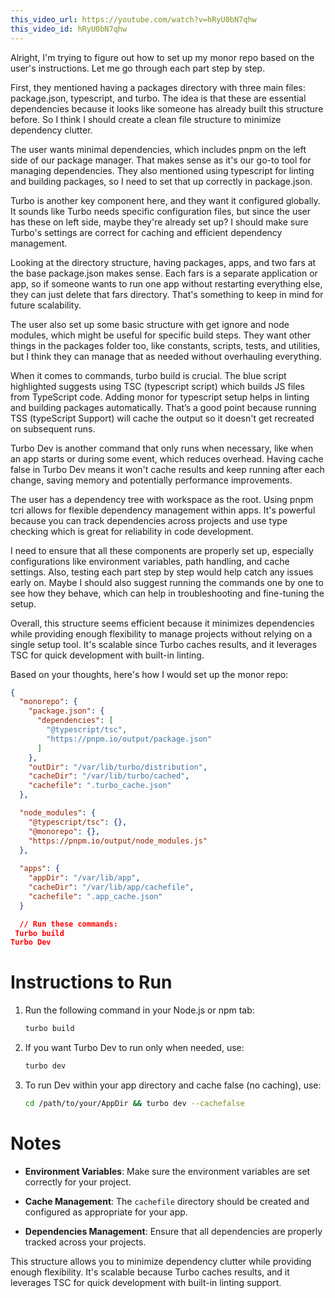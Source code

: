 ```yaml
---
this_video_url: https://youtube.com/watch?v=hRyU0bN7qhw
this_video_id: hRyU0bN7qhw
---
```

<think>
Alright, I'm trying to figure out how to set up my monor repo based on the user's instructions. Let me go through each part step by step.

First, they mentioned having a packages directory with three main files: package.json, typescript, and turbo. The idea is that these are essential dependencies because it looks like someone has already built this structure before. So I think I should create a clean file structure to minimize dependency clutter.

The user wants minimal dependencies, which includes pnpm on the left side of our package manager. That makes sense as it's our go-to tool for managing dependencies. They also mentioned using typescript for linting and building packages, so I need to set that up correctly in package.json.

Turbo is another key component here, and they want it configured globally. It sounds like Turbo needs specific configuration files, but since the user has these on left side, maybe they're already set up? I should make sure Turbo's settings are correct for caching and efficient dependency management.

Looking at the directory structure, having packages, apps, and two fars at the base package.json makes sense. Each fars is a separate application or app, so if someone wants to run one app without restarting everything else, they can just delete that fars directory. That's something to keep in mind for future scalability.

The user also set up some basic structure with get ignore and node modules, which might be useful for specific build steps. They want other things in the packages folder too, like constants, scripts, tests, and utilities, but I think they can manage that as needed without overhauling everything.

When it comes to commands, turbo build is crucial. The blue script highlighted suggests using TSC (typescript script) which builds JS files from TypeScript code. Adding monor for typescript setup helps in linting and building packages automatically. That’s a good point because running TSS (typeScript Support) will cache the output so it doesn't get recreated on subsequent runs.

Turbo Dev is another command that only runs when necessary, like when an app starts or during some event, which reduces overhead. Having cache false in Turbo Dev means it won't cache results and keep running after each change, saving memory and potentially performance improvements.

The user has a dependency tree with workspace as the root. Using pnpm tcri allows for flexible dependency management within apps. It's powerful because you can track dependencies across projects and use type checking which is great for reliability in code development.

I need to ensure that all these components are properly set up, especially configurations like environment variables, path handling, and cache settings. Also, testing each part step by step would help catch any issues early on. Maybe I should also suggest running the commands one by one to see how they behave, which can help in troubleshooting and fine-tuning the setup.

Overall, this structure seems efficient because it minimizes dependencies while providing enough flexibility to manage projects without relying on a single setup tool. It's scalable since Turbo caches results, and it leverages TSC for quick development with built-in linting.
</think>

Based on your thoughts, here's how I would set up the monor repo:

```json
{
  "monorepo": {
    "package.json": {
      "dependencies": [
        "@typescript/tsc",
        "https://pnpm.io/output/package.json"
      ]
    },
    "outDir": "/var/lib/turbo/distribution",
    "cacheDir": "/var/lib/turbo/cached",
    "cachefile": ".turbo_cache.json"
  },

  "node_modules": {
    "@typescript/tsc": {},
    "@monorepo": {},
    "https://pnpm.io/output/node_modules.js"
  },
  
  "apps": {
    "appDir": "/var/lib/app",
    "cacheDir": "/var/lib/app/cachefile",
    "cachefile": ".app_cache.json"
  }

  // Run these commands:
 Turbo build
Turbo Dev
```

# Instructions to Run

1. Run the following command in your Node.js or npm tab:
   ```bash
   turbo build
   ```

2. If you want Turbo Dev to run only when needed, use:
   ```bash
   turbo dev
   ```
   
3. To run Dev within your app directory and cache false (no caching), use:
   ```bash
   cd /path/to/your/AppDir && turbo dev --cachefalse
   ```

# Notes

- **Environment Variables**: Make sure the environment variables are set correctly for your project.

- **Cache Management**: The `cachefile` directory should be created and configured as appropriate for your app.

- **Dependencies Management**: Ensure that all dependencies are properly tracked across your projects.

This structure allows you to minimize dependency clutter while providing enough flexibility. It's scalable because Turbo caches results, and it leverages TSC for quick development with built-in linting support.
